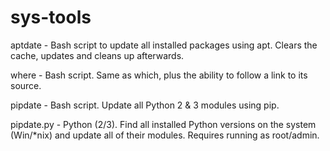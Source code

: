 # sys-tools

aptdate - Bash script to update all installed packages using apt. Clears the cache, updates and cleans up afterwards.

where - Bash script. Same as which, plus the ability to follow a link to its source.

pipdate - Bash script. Update all Python 2 & 3 modules using pip. 

pipdate.py - Python (2/3). Find all installed Python versions on the system (Win/*nix) and update all of their modules. Requires running as root/admin.
